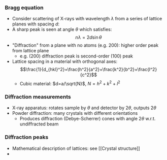 ### Bragg equation
- Consider scattering of X-rays with wavelength $\lambda$ from a series of lattice planes with spacing $d$:
- A sharp peak is seen at angle $\theta$ which satisfies:
$$n\lambda=2d\sin\theta$$
- "Diffraction" from a plane with no atoms (e.g. 200): higher order peak from lattice plane
	- e.g. (200) diffraction peak is second-order (100) peak
- Lattice spacing in a material with orthogonal axes:
$$\frac{1}{d_{hkl}^2}=\frac{h^2}{a^2}+\frac{k^2}{b^2}+\frac{l^2}{c^2}$$
	- Cubic material: $d=a/\sqrt{N}$, $N=h^2+k^2+l^2$

### Diffraction measurements
- X-ray apparatus: rotates sample by $\theta$ and detector by $2\theta$, outputs $2\theta$
- Powder diffraction: many crystals with different orientations
	- Produces diffraction (Debye-Scherrer) cones with angle $2\theta$ w.r.t. undiffracted beam

### Diffraction peaks
- Mathematical description of lattices: see [[Crystal structure]]
- 